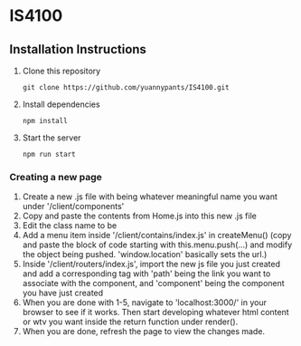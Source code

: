 # IS4100
## Installation Instructions
1.  Clone this repository
    ```
    git clone https://github.com/yuannypants/IS4100.git
    ```
2. Install dependencies
    ```
    npm install
    ```
3. Start the server
    ```
    npm run start
    ```
### Creating a new page
1.  Create a new <name>.js file with <name> being whatever meaningful name you want under '/client/components'
2.  Copy and paste the contents from Home.js into this new <name>.js file
3.  Edit the class name to be <name>
4.  Add a menu item inside '/client/contains/index.js' in createMenu() (copy and paste the block of code starting with this.menu.push(...) and modify the object being pushed. 'window.location' basically sets the url.)
5.  Inside '/client/routers/index.js', import the new js file you just created and add a corresponding <AuthenticatedRoute> tag with 'path' being the link you want to associate with the component, and 'component' being the component you have just created
6.  When you are done with 1-5, navigate to 'localhost:3000/<URL>' in your browser to see if it works. Then start developing whatever html content or wtv you want inside the return function under render().
7.  When you are done, refresh the page to view the changes made.
